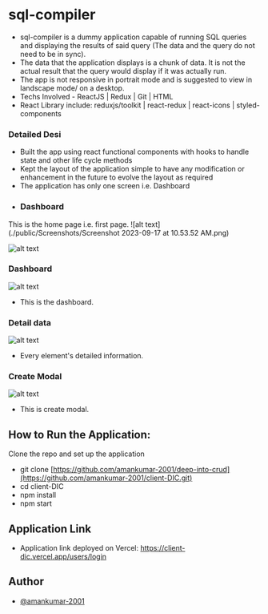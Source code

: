 # sql-compiler

- sql-compiler is a dummy application capable of running SQL queries and displaying the results of said query (The data and the query do not need to be in sync).
- The data that the application displays is a chunk of data. It is not the actual result that the query would display if it was actually run.
- The app is not responsive in portrait mode and is suggested to view in landscape mode/ on a desktop.
- Techs Involved - ReactJS | Redux | Git | HTML
- React Library include:  reduxjs/toolkit | react-redux | react-icons | styled-components

### Detailed Desi

- Built the app using react functional components with hooks to handle state and other life cycle methods
- Kept the layout of the application simple to have any modification or enhancement in the future to evolve the layout as required
- The application has only one screen i.e. Dashboard
- ### Dashboard
This is the home page i.e. first page.
![alt text](./public/Screenshots/Screenshot 2023-09-17 at 10.53.52 AM.png)

![alt text](./images/Home-register.png)

### Dashboard
![alt text](./images/Dashboard.png)
- This is the dashboard.

### Detail data
![alt text](./images/detail-data.png)
- Every element's detailed information.

### Create Modal
![alt text](./images/create-model.png)
- This is create modal.

## How to Run the Application:

Clone the repo and set up the application

- git clone [https://github.com/amankumar-2001/deep-into-crud](https://github.com/amankumar-2001/client-DIC.git)
- cd client-DIC
- npm install
- npm start

## Application Link

- Application link deployed on Vercel: https://client-dic.vercel.app/users/login
## Author

- [@amankumar-2001](https://www.github.com/amankumar-2001)

